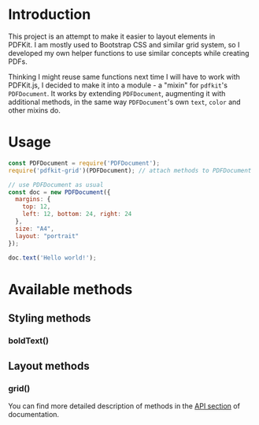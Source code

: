 # Introduction

This project is an attempt to make it easier to layout elements in   
PDFKit. I am mostly used to Bootstrap CSS and similar grid system, so I  
developed my own helper functions to use similar concepts while creating PDFs.

Thinking I might reuse same functions next time I will have to work with   
PDFKit.js, I decided to make it into a module - a "mixin" for `pdfkit`'s   
`PDFDocument`. It works by extending `PDFDocument`, augmenting it with   
additional methods, in the same way `PDFDocument`'s own `text`, `color` and  
other mixins do.

# Usage

```javascript
const PDFDocument = require('PDFDocument');
require('pdfkit-grid')(PDFDocument); // attach methods to PDFDocument

// use PDFDocument as usual
const doc = new PDFDocument({
  margins: {
    top: 12,
    left: 12, bottom: 24, right: 24
  },
  size: "A4",
  layout: "portrait"
});

doc.text('Hello world!');
```

# Available methods

## Styling methods

### boldText()

## Layout methods

### grid\(\)

You can find more detailed description of methods in the [API section](/api.md) of documentation.

